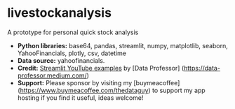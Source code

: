 # livestockanalysis
A prototype for personal quick stock analysis
* **Python libraries:** base64, pandas, streamlit, numpy, matplotlib, seaborn, YahooFinancials, plotly, csv, datetime
* **Data source:** yahoofinancials.
* **Credit:** [Streamlit YouTube examples](https://www.youtube.com/watch?v=JwSS70SZdyM&feature=youtu.be&ab_channel=freeCodeCamp.org) by [Data Professor] (https://data-professor.medium.com/)
* **Support:** Please sponsor by visiting my [buymeacoffee] (https://www.buymeacoffee.com/thedataguy) to support my app hosting if you find it useful, ideas welcome! 
